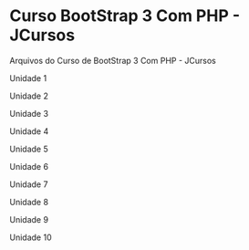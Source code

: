 # Curso BootStrap 3 Com PHP - JCursos
Arquivos do Curso de BootStrap 3 Com PHP - JCursos

Unidade 1

Unidade 2

Unidade 3

Unidade 4

Unidade 5

Unidade 6

Unidade 7

Unidade 8

Unidade 9

Unidade 10
